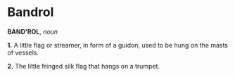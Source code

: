 # Bandrol

**BAND'ROL**, _noun_

**1.** A little flag or streamer, in form of a guidon, used to be hung on the masts of vessels.

**2.** The little fringed silk flag that hangs on a trumpet.